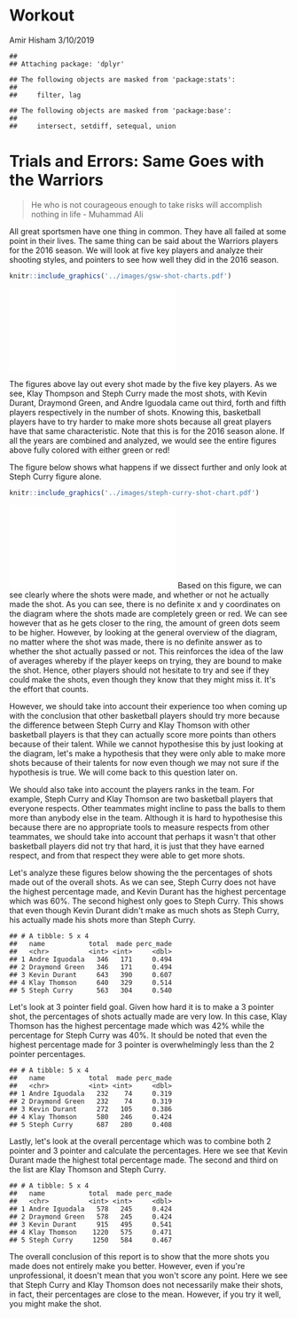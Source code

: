 Workout
================
Amir Hisham
3/10/2019

    ## 
    ## Attaching package: 'dplyr'

    ## The following objects are masked from 'package:stats':
    ## 
    ##     filter, lag

    ## The following objects are masked from 'package:base':
    ## 
    ##     intersect, setdiff, setequal, union

Trials and Errors: Same Goes with the Warriors
==============================================

> He who is not courageous enough to take risks will accomplish nothing in life - Muhammad Ali

All great sportsmen have one thing in common. They have all failed at some point in their lives. The same thing can be said about the Warriors players for the 2016 season. We will look at five key players and analyze their shooting styles, and pointers to see how well they did in the 2016 season.

``` r
knitr::include_graphics('../images/gsw-shot-charts.pdf')
```

![](../images/gsw-shot-charts.pdf)

The figures above lay out every shot made by the five key players. As we see, Klay Thompson and Steph Curry made the most shots, with Kevin Durant, Draymond Green, and Andre Iguodala came out third, forth and fifth players respectively in the number of shots. Knowing this, basketball players have to try harder to make more shots because all great players have that same characteristic. Note that this is for the 2016 season alone. If all the years are combined and analyzed, we would see the entire figures above fully colored with either green or red!

The figure below shows what happens if we dissect further and only look at Steph Curry figure alone.

``` r
knitr::include_graphics('../images/steph-curry-shot-chart.pdf')
```

![](../images/steph-curry-shot-chart.pdf) Based on this figure, we can see clearly where the shots were made, and whether or not he actually made the shot. As you can see, there is no definite x and y coordinates on the diagram where the shots made are completely green or red. We can see however that as he gets closer to the ring, the amount of green dots seem to be higher. However, by looking at the general overview of the diagram, no matter where the shot was made, there is no definite answer as to whether the shot actually passed or not. This reinforces the idea of the law of averages whereby if the player keeps on trying, they are bound to make the shot. Hence, other players should not hesitate to try and see if they could make the shots, even though they know that they might miss it. It's the effort that counts.

However, we should take into account their experience too when coming up with the conclusion that other basketball players should try more because the difference between Steph Curry and Klay Thomson with other basketball players is that they can actually score more points than others because of their talent. While we cannot hypothesise this by just looking at the diagram, let's make a hypothesis that they were only able to make more shots because of their talents for now even though we may not sure if the hypothesis is true. We will come back to this question later on.

We should also take into account the players ranks in the team. For example, Steph Curry and Klay Thomson are two basketball players that everyone respects. Other teammates might incline to pass the balls to them more than anybody else in the team. Although it is hard to hypothesise this because there are no appropriate tools to measure respects from other teammates, we should take into account that perhaps it wasn't that other basketball players did not try that hard, it is just that they have earned respect, and from that respect they were able to get more shots.

Let's analyze these figures below showing the the percentages of shots made out of the overall shots. As we can see, Steph Curry does not have the highest percentage made, and Kevin Durant has the highest percentage which was 60%. The second highest only goes to Steph Curry. This shows that even though Kevin Durant didn't make as much shots as Steph Curry, his actually made his shots more than Steph Curry.

    ## # A tibble: 5 x 4
    ##   name           total  made perc_made
    ##   <chr>          <int> <int>     <dbl>
    ## 1 Andre Iguodala   346   171     0.494
    ## 2 Draymond Green   346   171     0.494
    ## 3 Kevin Durant     643   390     0.607
    ## 4 Klay Thomson     640   329     0.514
    ## 5 Steph Curry      563   304     0.540

Let's look at 3 pointer field goal. Given how hard it is to make a 3 pointer shot, the percentages of shots actually made are very low. In this case, Klay Thomson has the highest percentage made which was 42% while the percentage for Steph Curry was 40%. It should be noted that even the highest percentage made for 3 pointer is overwhelmingly less than the 2 pointer percentages.

    ## # A tibble: 5 x 4
    ##   name           total  made perc_made
    ##   <chr>          <int> <int>     <dbl>
    ## 1 Andre Iguodala   232    74     0.319
    ## 2 Draymond Green   232    74     0.319
    ## 3 Kevin Durant     272   105     0.386
    ## 4 Klay Thomson     580   246     0.424
    ## 5 Steph Curry      687   280     0.408

Lastly, let's look at the overall percentage which was to combine both 2 pointer and 3 pointer and calculate the percentages. Here we see that Kevin Durant made the highest total percentage made. The second and third on the list are Klay Thomson and Steph Curry.

    ## # A tibble: 5 x 4
    ##   name           total  made perc_made
    ##   <chr>          <int> <int>     <dbl>
    ## 1 Andre Iguodala   578   245     0.424
    ## 2 Draymond Green   578   245     0.424
    ## 3 Kevin Durant     915   495     0.541
    ## 4 Klay Thomson    1220   575     0.471
    ## 5 Steph Curry     1250   584     0.467

The overall conclusion of this report is to show that the more shots you made does not entirely make you better. However, even if you're unprofessional, it doesn't mean that you won't score any point. Here we see that Steph Curry and Klay Thomson does not necessarily make their shots, in fact, their percentages are close to the mean. However, if you try it well, you might make the shot.
